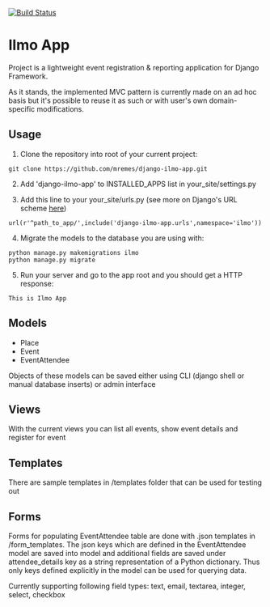 [![Build Status](https://travis-ci.org/mremes/django-ilmo-app.svg?branch=master)](https://travis-ci.org/mremes/django-ilmo-app)

# Ilmo App
Project is a lightweight event registration & reporting application for Django Framework. 

As it stands, the implemented MVC pattern is currently made on an ad hoc basis but it's possible to reuse it as such or with user's own domain-specific modifications.

## Usage
1) Clone the repository into root of your current project:
```
git clone https://github.com/mremes/django-ilmo-app.git
```

2) Add 'django-ilmo-app' to INSTALLED_APPS list in your_site/settings.py

3) Add this line to your your_site/urls.py (see more on Django's URL scheme [here](https://docs.djangoproject.com/ja/1.9/topics/http/urls/))
```
url(r'^path_to_app/',include('django-ilmo-app.urls',namespace='ilmo'))
```

4) Migrate the models to the database you are using with:
```
python manage.py makemigrations ilmo
python manage.py migrate
```

5) Run your server and go to the app root and you should get a HTTP response:
```
This is Ilmo App
```

## Models
- Place
- Event
- EventAttendee

Objects of these models can be saved either using CLI (django shell or manual database inserts) or admin interface

## Views
With the current views you can list all events, show event details and register for event

## Templates
There are sample templates in /templates folder that can be used for testing out

## Forms
Forms for populating EventAttendee table are done with .json templates in /form_templates. The json keys which are defined in the EventAttendee model are saved into model and additional fields are saved under attendee_details key as a string representation of a Python dictionary. Thus only keys defined explicitly in the model can be used for querying data.

Currently supporting following field types: text, email, textarea, integer, select, checkbox
